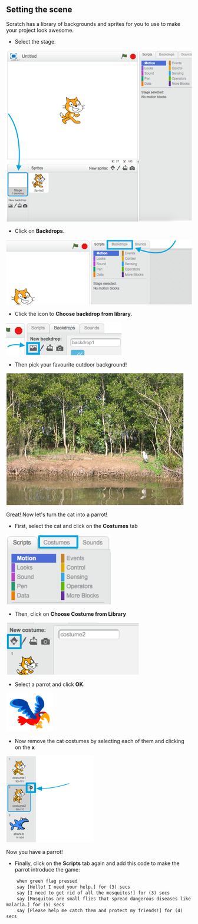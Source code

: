 ## Setting the scene

Scratch has a library of backgrounds and sprites for you to use to make your project look awesome.

+ Select the stage.

![Selecting the stage](images/looksSelectStage.png)

+ Click on **Backdrops**.

![The Backdrops tab](images/looksBackdrops.png)

+ Click the icon to **Choose backdrop from library**. 

![The Choose backdrop icon](images/looksChooseBg.png)
 
+ Then pick your favourite outdoor background! 

![A lake scene](images/looksLake.png)

Great! Now let's turn the cat into a parrot!

+ First, select the cat and click on the **Costumes** tab 

![](images/cool2.png)

+ Then, click on **Choose Costume from Library** 

![](images/cool3.png)

+ Select a parrot and click **OK**. 

![The parrot costume](images/looksParrot.png)

+ Now remove the cat costumes by selecting each of them and clicking on the **x** 

![](images/cool5.png)

Now you have a parrot!

+ Finally, click on the **Scripts** tab again and add this code to make the parrot introduce the game:

```blocks
    when green flag pressed
    say [Hello! I need your help.] for (3) secs
    say [I need to get rid of all the mosquitos!] for (3) secs
    say [Mosquitos are small flies that spread dangerous diseases like malaria.] for (5) secs
    say [Please help me catch them and protect my friends!] for (4) secs
```